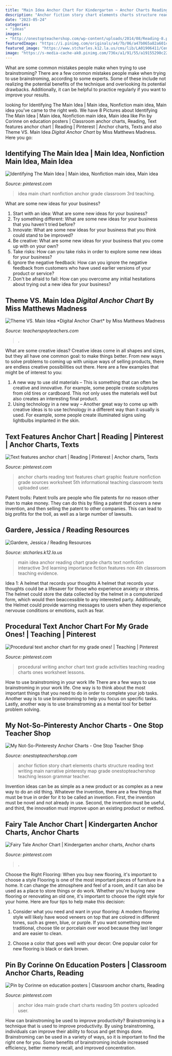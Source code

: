 ```yaml
---
title: "Main Idea Anchor Chart For Kindergarten ~ Anchor Charts Reading Text Features Chart Graphic Feature Nonfiction Grade Sources Worksheet 5th Informational Teaching Classroom Texts Uploaded User"
description: "Anchor fiction story chart elements charts structure reading text writing main narrative pinteresty map grade onestopteachershop teaching lesson grammar teacher"
date: "2023-05-24"
categories:
- "ideas"
images:
- "http://onestopteachershop.com/wp-content/uploads/2014/08/Reading-8.png"
featuredImage: "https://i.pinimg.com/originals/a4/7b/06/a47b065a82a601ce20b1fdcaf35b6b1c.jpg"
featured_image: "https://www.stcharles.k12.la.us/cms/lib/LA01906411/Centricity/Domain/1255/mainidea.png"
image: "https://s-media-cache-ak0.pinimg.com/736x/a1/91/55/a19155290c226fdbde9fcc3a91692796.jpg"
---
```



What are some common mistakes people make when trying to use brainstroming?
There are a few common mistakes people make when trying to use brainstroming, according to some experts. Some of these include not realizing the potential benefits of the technique and overlooking its potential drawbacks. Additionally, it can be helpful to practice regularly if you want to improve your results.

	

		
looking for Identifying The Main Idea | Main idea, Nonfiction main idea, Main idea you've came to the right web. We have 8 Pictures about Identifying The Main Idea | Main idea, Nonfiction main idea, Main idea like Pin by Corinne on education posters | Classroom anchor charts, Reading, Text features anchor chart | Reading | Pinterest | Anchor charts, Texts and also Theme VS. Main Idea *Digital Anchor Chart* by Miss Matthews Madness. Here you go:
		
    
## Identifying The Main Idea | Main Idea, Nonfiction Main Idea, Main Idea

<img loading=lazy src="https://i.pinimg.com/originals/a4/7b/06/a47b065a82a601ce20b1fdcaf35b6b1c.jpg" onerror="this.onerror=null;this.src='https://tse2.mm.bing.net/th?id=OIP.4Gv33HXbs1A5ME9mNyPXHQHaJ4&amp;pid=15.1';" alt="Identifying The Main Idea | Main idea, Nonfiction main idea, Main idea">

_Source: pinterest.com_

>idea main chart nonfiction anchor grade classroom 3rd teaching. 

	

What are some new ideas for your business?
1. Start with an idea: What are some new ideas for your business? 
2. Try something different: What are some new ideas for your business that you haven't tried before? 
3. Innovate: What are some new ideas for your business that you think could stand to be improved? 
4. Be creative: What are some new ideas for your business that you come up with on your own? 
5. Take risks: How can you take risks in order to explore some new ideas for your business? 
6. Ignore the negative feedback: How can you ignore the negative feedback from customers who have used earlier versions of your product or service? 
7. Don't be afraid to fail: How can you overcome any initial hesitations about trying out a new idea for your business?

    
## Theme VS. Main Idea *Digital Anchor Chart* By Miss Matthews Madness

<img loading=lazy src="https://ecdn.teacherspayteachers.com/thumbitem/Theme-VS-Main-Idea-Digital-Anchor-Chart--5743341-1593968528/original-5743341-1.jpg" onerror="this.onerror=null;this.src='https://tse4.mm.bing.net/th?id=OIP.HkNmwq1FzTwVdowktQcODgAAAA&amp;pid=15.1';" alt="Theme VS. Main Idea *Digital Anchor Chart* by Miss Matthews Madness">

_Source: teacherspayteachers.com_

>. 

	

What are some creative ideas?
Creative ideas come in all shapes and sizes, but they all have one common goal: to make things better. From new ways to solve problems to coming up with unique ways of selling products, there are endless creative possibilities out there. Here are a few examples that might be of interest to you: 
1. A new way to use old materials – This is something that can often be creative and innovative. For example, some people create sculptures from old tires or cardboard. This not only uses the materials well but also creates an interesting final product. 
2. Using technology in a new way – Another great way to come up with creative ideas is to use technology in a different way than it usually is used. For example, some people create illuminated signs using lightbulbs implanted in the skin.

    
## Text Features Anchor Chart | Reading | Pinterest | Anchor Charts, Texts

<img loading=lazy src="https://s-media-cache-ak0.pinimg.com/736x/a1/91/55/a19155290c226fdbde9fcc3a91692796.jpg" onerror="this.onerror=null;this.src='https://tse3.mm.bing.net/th?id=OIP.bTswmrfLOJ9EW08AQUYp9gHaJ3&amp;pid=15.1';" alt="Text features anchor chart | Reading | Pinterest | Anchor charts, Texts">

_Source: pinterest.com_

>anchor charts reading text features chart graphic feature nonfiction grade sources worksheet 5th informational teaching classroom texts uploaded user. 

	

Patent trolls:
Patent trolls are people who file patents for no reason other than to make money. They can do this by filing a patent that covers a new invention, and then selling the patent to other companies. This can lead to big profits for the troll, as well as a large number of lawsuits.

    
## Gardere, Jessica / Reading Resources

<img loading=lazy src="https://www.stcharles.k12.la.us/cms/lib/LA01906411/Centricity/Domain/1255/mainidea.png" onerror="this.onerror=null;this.src='https://tse2.mm.bing.net/th?id=OIP.TihSGWnQkLNPXhSrnXOQQgHaGH&amp;pid=15.1';" alt="Gardere, Jessica / Reading Resources">

_Source: stcharles.k12.la.us_

>main idea anchor reading chart grade charts text nonfiction interactive 3rd learning importance fiction features non 4th classroom teaching evidence. 

	

Idea 1: A helmet that records your thoughts
A helmet that records your thoughts could be a lifesaver for those who experience anxiety or stress. The helmet could store the data collected by the helmet in a computerized form, which would then beaccessible to any interested party. Additionally, the Helmet could provide warning messages to users when they experience nervouse conditions or emotions, such as fear.

    
## Procedural Text Anchor Chart For My Grade Ones! | Teaching | Pinterest

<img loading=lazy src="https://s-media-cache-ak0.pinimg.com/736x/df/75/2f/df752f1e65d06b10609acbd465577552--procedural-writing-anchor-chart-procedural-text-activities.jpg" onerror="this.onerror=null;this.src='https://tse2.mm.bing.net/th?id=OIP.Z1Yd6k0-6ur4twdBHqk4BwHaJ3&amp;pid=15.1';" alt="Procedural text anchor chart for my grade ones! | Teaching | Pinterest">

_Source: pinterest.com_

>procedural writing anchor chart text grade activities teaching reading charts ones worksheet lessons. 

	

How to use brainstroming in your work life
There are a few ways to use brainstroming in your work life. One way is to think about the most important things that you need to do in order to complete your job tasks. Another way is to use brainstroming to help you focus on specific tasks. Lastly, another way is to use brainstroming as a mental tool for better problem solving.

    
## My Not-So-Pinteresty Anchor Charts - One Stop Teacher Shop

<img loading=lazy src="http://onestopteachershop.com/wp-content/uploads/2014/08/Reading-8.png" onerror="this.onerror=null;this.src='https://tse1.mm.bing.net/th?id=OIP.b7SgyOfbNjMQBQ6Q8DJvNAHaFB&amp;pid=15.1';" alt="My Not-So-Pinteresty Anchor Charts - One Stop Teacher Shop">

_Source: onestopteachershop.com_

>anchor fiction story chart elements charts structure reading text writing main narrative pinteresty map grade onestopteachershop teaching lesson grammar teacher. 

	

Invention ideas can be as simple as a new product or as complex as a new way to do an old thing. Whatever the invention, there are a few things that must be true in order for it to be called an invention. First, the invention must be novel and not already in use. Second, the invention must be useful, and third, the innovation must improve upon an existing product or method.

    
## Fairy Tale Anchor Chart | Kindergarten Anchor Charts, Anchor Charts

<img loading=lazy src="https://i.pinimg.com/originals/ed/3d/3b/ed3d3baedb0a6ac68446629aa3ccba31.jpg" onerror="this.onerror=null;this.src='https://tse2.mm.bing.net/th?id=OIP.tuApJ2YcfBtSQ4UaMzKQNgHaJ4&amp;pid=15.1';" alt="Fairy Tale Anchor Chart | Kindergarten anchor charts, Anchor charts">

_Source: pinterest.com_

>. 

	

Choose the Right Flooring: When you buy new flooring, it's important to choose a style
Flooring is one of the most important pieces of furniture in a home. It can change the atmosphere and feel of a room, and it can also be used as a place to store things or do work. Whether you're buying new flooring or renovating an old one, it's important to choose the right style for your home. Here are four tips to help make this decision: 
1. Consider what you need and want in your flooring: A modern flooring style will likely have wood veneers on top that are colored in different tones, such as green, blue, or purple. If you want something more traditional, choose tile or porcelain over wood because they last longer and are easier to clean. 

2. Choose a color that goes well with your decor: One popular color for new flooring is black or dark brown.

    
## Pin By Corinne On Education Posters | Classroom Anchor Charts, Reading

<img loading=lazy src="https://i.pinimg.com/736x/54/b2/b2/54b2b2f866f22de5a0875534f2162508--reading-response-reading-skills.jpg" onerror="this.onerror=null;this.src='https://tse4.mm.bing.net/th?id=OIP.HJhOZlILAX9SBs3ALm2sWgHaJ3&amp;pid=15.1';" alt="Pin by Corinne on education posters | Classroom anchor charts, Reading">

_Source: pinterest.com_

>anchor idea main grade chart charts reading 5th posters uploaded user. 

	

How can brainstroming be used to improve productivity?
Brainstroming is a technique that is used to improve productivity. By using brainstroming, individuals can improve their ability to focus and get things done. Brainstroming can be used in a variety of ways, so it is important to find the right one for you. Some benefits of brainstroming include increased efficiency, better memory recall, and improved concentration.

